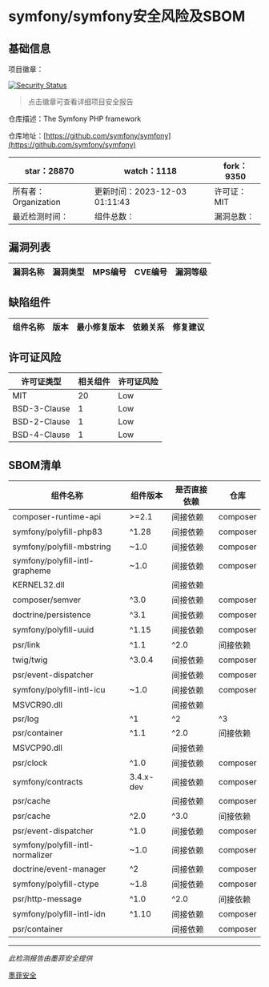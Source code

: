 # symfony/symfony安全风险及SBOM

## 基础信息

项目徽章：

[![Security Status](https://www.murphysec.com/platform3/v31/badge/1731023700060229632.svg)](https://www.murphysec.com/console/report/1691516035264176128/1731023700060229632)

> 点击徽章可查看详细项目安全报告

仓库描述：The Symfony PHP framework

仓库地址：[https://github.com/symfony/symfony](https://github.com/symfony/symfony)

| star：28870 | watch：1118 | fork：9350 |
| ----------- | -------------- | ------------ |
| 所有者：Organization | 更新时间：2023-12-03 01:11:43 | 许可证：MIT |
| 最近检测时间： | 组件总数： | 漏洞总数： |




## 漏洞列表

| 漏洞名称 | 漏洞类型 | MPS编号 | CVE编号 | 漏洞等级 |
| ------- | ------ | ------- | ------ | ----- |





## 缺陷组件

| 组件名称 | 版本 | 最小修复版本 | 依赖关系 | 修复建议 |
| -------- | ---- | ------------ | -------- | -------- |





## 许可证风险

| 许可证类型 | 相关组件 | 许可证风险 |
| ---------- | -------- | ---------- |
|MIT|20|Low|
|BSD-3-Clause|1|Low|
|BSD-2-Clause|1|Low|
|BSD-4-Clause|1|Low|




## SBOM清单

| 组件名称 | 组件版本 | 是否直接依赖 | 仓库 |
| -------- | -------- | ------------ | ---- |
|composer-runtime-api|>=2.1|间接依赖|composer|
|symfony/polyfill-php83|^1.28|间接依赖|composer|
|symfony/polyfill-mbstring|~1.0|间接依赖|composer|
|symfony/polyfill-intl-grapheme|~1.0|间接依赖|composer|
|KERNEL32.dll||间接依赖||
|composer/semver|^3.0|间接依赖|composer|
|doctrine/persistence|^3.1|间接依赖|composer|
|symfony/polyfill-uuid|^1.15|间接依赖|composer|
|psr/link|^1.1|^2.0|间接依赖|composer|
|twig/twig|^3.0.4|间接依赖|composer|
|psr/event-dispatcher||间接依赖|composer|
|symfony/polyfill-intl-icu|~1.0|间接依赖|composer|
|MSVCR90.dll||间接依赖||
|psr/log|^1|^2|^3|间接依赖|composer|
|psr/container|^1.1|^2.0|间接依赖|composer|
|MSVCP90.dll||间接依赖||
|psr/clock|^1.0|间接依赖|composer|
|symfony/contracts|3.4.x-dev|间接依赖|composer|
|psr/cache||间接依赖|composer|
|psr/cache|^2.0|^3.0|间接依赖|composer|
|psr/event-dispatcher|^1.0|间接依赖|composer|
|symfony/polyfill-intl-normalizer|~1.0|间接依赖|composer|
|doctrine/event-manager|^2|间接依赖|composer|
|symfony/polyfill-ctype|~1.8|间接依赖|composer|
|psr/http-message|^1.0|^2.0|间接依赖|composer|
|symfony/polyfill-intl-idn|^1.10|间接依赖|composer|
|psr/container||间接依赖|composer|


------

*此检测报告由墨菲安全提供*

[墨菲安全](www.murphysec.com)